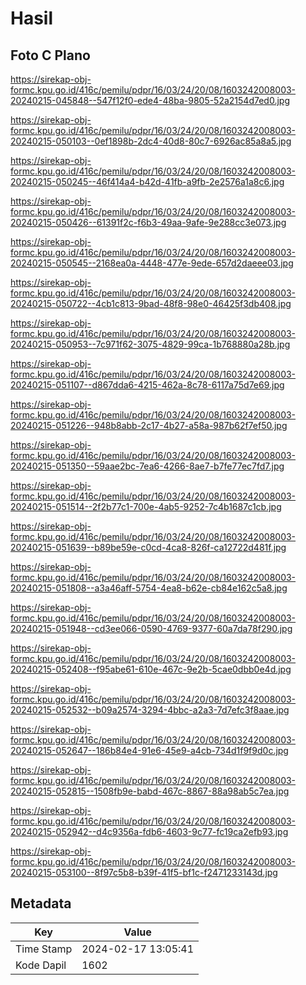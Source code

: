 # Hasil

## Foto C Plano

https://sirekap-obj-formc.kpu.go.id/416c/pemilu/pdpr/16/03/24/20/08/1603242008003-20240215-045848--547f12f0-ede4-48ba-9805-52a2154d7ed0.jpg

https://sirekap-obj-formc.kpu.go.id/416c/pemilu/pdpr/16/03/24/20/08/1603242008003-20240215-050103--0ef1898b-2dc4-40d8-80c7-6926ac85a8a5.jpg

https://sirekap-obj-formc.kpu.go.id/416c/pemilu/pdpr/16/03/24/20/08/1603242008003-20240215-050245--46f414a4-b42d-41fb-a9fb-2e2576a1a8c6.jpg

https://sirekap-obj-formc.kpu.go.id/416c/pemilu/pdpr/16/03/24/20/08/1603242008003-20240215-050426--61391f2c-f6b3-49aa-9afe-9e288cc3e073.jpg

https://sirekap-obj-formc.kpu.go.id/416c/pemilu/pdpr/16/03/24/20/08/1603242008003-20240215-050545--2168ea0a-4448-477e-9ede-657d2daeee03.jpg

https://sirekap-obj-formc.kpu.go.id/416c/pemilu/pdpr/16/03/24/20/08/1603242008003-20240215-050722--4cb1c813-9bad-48f8-98e0-46425f3db408.jpg

https://sirekap-obj-formc.kpu.go.id/416c/pemilu/pdpr/16/03/24/20/08/1603242008003-20240215-050953--7c971f62-3075-4829-99ca-1b768880a28b.jpg

https://sirekap-obj-formc.kpu.go.id/416c/pemilu/pdpr/16/03/24/20/08/1603242008003-20240215-051107--d867dda6-4215-462a-8c78-6117a75d7e69.jpg

https://sirekap-obj-formc.kpu.go.id/416c/pemilu/pdpr/16/03/24/20/08/1603242008003-20240215-051226--948b8abb-2c17-4b27-a58a-987b62f7ef50.jpg

https://sirekap-obj-formc.kpu.go.id/416c/pemilu/pdpr/16/03/24/20/08/1603242008003-20240215-051350--59aae2bc-7ea6-4266-8ae7-b7fe77ec7fd7.jpg

https://sirekap-obj-formc.kpu.go.id/416c/pemilu/pdpr/16/03/24/20/08/1603242008003-20240215-051514--2f2b77c1-700e-4ab5-9252-7c4b1687c1cb.jpg

https://sirekap-obj-formc.kpu.go.id/416c/pemilu/pdpr/16/03/24/20/08/1603242008003-20240215-051639--b89be59e-c0cd-4ca8-826f-ca12722d481f.jpg

https://sirekap-obj-formc.kpu.go.id/416c/pemilu/pdpr/16/03/24/20/08/1603242008003-20240215-051808--a3a46aff-5754-4ea8-b62e-cb84e162c5a8.jpg

https://sirekap-obj-formc.kpu.go.id/416c/pemilu/pdpr/16/03/24/20/08/1603242008003-20240215-051948--cd3ee066-0590-4769-9377-60a7da78f290.jpg

https://sirekap-obj-formc.kpu.go.id/416c/pemilu/pdpr/16/03/24/20/08/1603242008003-20240215-052408--f95abe61-610e-467c-9e2b-5cae0dbb0e4d.jpg

https://sirekap-obj-formc.kpu.go.id/416c/pemilu/pdpr/16/03/24/20/08/1603242008003-20240215-052532--b09a2574-3294-4bbc-a2a3-7d7efc3f8aae.jpg

https://sirekap-obj-formc.kpu.go.id/416c/pemilu/pdpr/16/03/24/20/08/1603242008003-20240215-052647--186b84e4-91e6-45e9-a4cb-734d1f9f9d0c.jpg

https://sirekap-obj-formc.kpu.go.id/416c/pemilu/pdpr/16/03/24/20/08/1603242008003-20240215-052815--1508fb9e-babd-467c-8867-88a98ab5c7ea.jpg

https://sirekap-obj-formc.kpu.go.id/416c/pemilu/pdpr/16/03/24/20/08/1603242008003-20240215-052942--d4c9356a-fdb6-4603-9c77-fc19ca2efb93.jpg

https://sirekap-obj-formc.kpu.go.id/416c/pemilu/pdpr/16/03/24/20/08/1603242008003-20240215-053100--8f97c5b8-b39f-41f5-bf1c-f2471233143d.jpg


## Metadata

| Key        | Value               |
| ---------- | ------------------- |
| Time Stamp | 2024-02-17 13:05:41 |
| Kode Dapil | 1602                |



